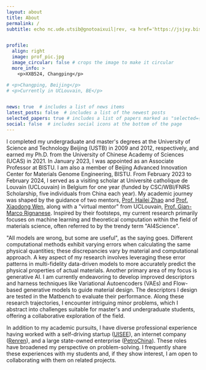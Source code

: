 ```yaml
---
layout: about
title: About
permalink: /
subtitle: echo nc.ude.utsib@gnotoaixuil|rev, <a href='https://jsjxy.bistu.edu.cn/'>School of Computer</a>, <a href='https://www.bistu.edu.cn/'>Beijing Information Science and Technology University</a>


profile:
  align: right
  image: prof_pic.jpg
  image_circular: false # crops the image to make it circular
  more_info: >
    <p>XXB524, Changping</p>

# <p>Changping, Beijing</p>
# <p>Currently in UCLouvain, BE</p>


news: true  # includes a list of news items
latest_posts: false  # includes a list of the newest posts
selected_papers: true # includes a list of papers marked as "selected={true}"
social: false  # includes social icons at the bottom of the page
---
```


I completed my undergraduate and master's degrees at the University of Science and Technology Beijing (USTB) in 2009 and 2012, respectively, and earned my Ph.D. from the University of Chinese Academy of Sciences (UCAS) in 2021. In January 2023, I was appointed as an Associate Professor at BISTU. I am also a member of Beijing Advanced Innovation Center for Materials Genome Engineering, BISTU. From February 2023 to February 2024, I served as a visiting scholar at Université catholique de Louvain (UCLouvain) in Belgium for one year (funded by CSC/WBI/FNRS Scholarship, five individuals from China each year). My academic journey was shaped by the guidance of two mentors, <a href='https://scholar.google.com/citations?user=gg8veA8AAAAJ&hl=zh-CN'>Prof. Hailei Zhao</a> and <a href='https://people.ucas.ac.cn/~0035646'>Prof. Xiaodong Wen</a>, along with a "virtual mentor" from UCLouvain, <a href='https://perso.uclouvain.be/gian-marco.rignanese/index.html'>Prof. Gian-Marco Rignanese</a>. Inspired by their footsteps, my current research primarily focuses on machine learning and theoretical computation within the field of materials science, often referred to by the trendy term "AI4Science".

"All models are wrong, but some are useful", as the saying goes. Different computational methods exhibit varying errors when calculating the same physical quantities; these discrepancies vary by material and computational approach. A key aspect of my research involves leveraging these error patterns in multi-fidelity data-driven models to more accurately predict the physical properties of actual materials. Another primary area of my focus is generative AI. I am currently endeavoring to develop improved descriptors and harness techniques like Variational Autoencoders (VAEs) and Flow-based generative models to guide material design. The descriptors I design are tested in the Matbench to evaluate their performance. Along these research trajectories, I encounter intriguing minor problems, which I abstract into challenges suitable for master's and undergraduate students, offering a collaborative exploration of the field.

In addition to my academic pursuits, I have diverse professional experience having worked with a self-driving startup (<a href='https://www.uisee.com/'>UISEE</a>), an internet company (<a href='https://www.renren.com/'>Renren</a>), and a large state-owned enterprise (<a href='http://www.petrochina.com.cn/'>PetroChina</a>). These roles have broadened my perspective on problem-solving. I frequently share these experiences with my students and, if they show interest, I am open to collaborating with them on related projects.

<!--
Write your biography here. Tell the world about yourself. Link to your favorite [subreddit](http://reddit.com). You can put a picture in, too. The code is already in, just name your picture `prof_pic.jpg` and put it in the `img/` folder.

Put your address / P.O. box / other info right below your picture. You can also disable any of these elements by editing `profile` property of the YAML header of your `_pages/about.md`. Edit `_bibliography/papers.bib` and Jekyll will render your [publications page](/al-folio/publications/) automatically.

Link to your social media connections, too. This theme is set up to use [Font Awesome icons](http://fortawesome.github.io/Font-Awesome/) and [Academicons](https://jpswalsh.github.io/academicons/), like the ones below. Add your Facebook, Twitter, LinkedIn, Google Scholar, or just disable all of them.
-->